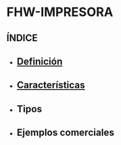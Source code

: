 # FHW-IMPRESORA
## ÍNDICE
* ## [Definición](Definicion_impresoras.md) 
* ## [Características](Caracteristicas_impresora.md)
* ## Tipos
* ## Ejemplos comerciales
